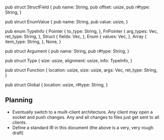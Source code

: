 pub struct StructField {
    pub name: String,
    pub offset: usize,
    pub r#type: String,
}

pub struct EnumValue {
    pub name: String,
    pub value: usize,
}

pub enum TypeInfo {
    Pointer {
        to_type: String,
    },
    FnPointer {
        arg_types: Vec<String>,
        ret_type: String,
    },
    Struct {
        fields: Vec<StructField>,
    },
    Enum {
        values: Vec<EnumValue>,
    },
    Array {
        item_type: String,
    },
    None,
}

pub struct Argument {
    pub name: String,
    pub r#type: String,
}

pub struct Type {
    size: usize,
    alignment: usize,
    info: TypeInfo,
}

pub struct Function {
    location: usize,
    size: usize,
    args: Vec<Argument>,
    ret_type: String,
}

pub struct Global {
    location: usize,
    r#type: String,
}

## Planning
- Eventually switch to a muilt-client architecture. Any client may open a socket and push changes. Any and all changes to files just get sent to all clients.
- Define a standard IR in this document (the above is a very, very rough draft)